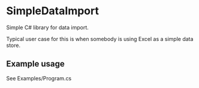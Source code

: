 SimpleDataImport
================

Simple C# library for data import.

Typical user case for this is when somebody is using Excel as a 
simple data store.


## Example usage

See Examples/Program.cs
